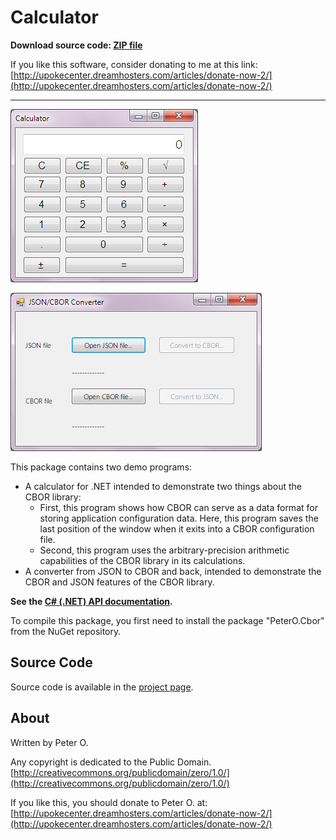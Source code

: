 Calculator
====

**Download source code: [ZIP file](https://github.com/peteroupc/Calculator/archive/master.zip)**

If you like this software, consider donating to me at this link: [http://upokecenter.dreamhosters.com/articles/donate-now-2/](http://upokecenter.dreamhosters.com/articles/donate-now-2/)

----

![Calculator](calc.png)

![JSON-to-CBOR converter](jsoncbor.png)

This package contains two demo programs:

* A calculator for .NET intended to demonstrate two things about the CBOR
library:
    * First, this program shows how CBOR can serve as a data format for storing application configuration data.
      Here, this program saves the last position of the window when it exits into a CBOR
      configuration file.
    * Second, this program uses the arbitrary-precision arithmetic capabilities of the
       CBOR library in its calculations.
* A converter from JSON to CBOR and back, intended to demonstrate the CBOR
and JSON features of the CBOR library.

**See the [C# (.NET) API documentation](https://peteroupc.github.io/Calculator/AboutTheCode.html).**

To compile this package, you first need to install the package "PeterO.Cbor" from the NuGet repository.

Source Code
---------
Source code is available in the [project page](https://github.com/peteroupc/Calculator).

About
-----------

Written by Peter O.

Any copyright is dedicated to the Public Domain.
[http://creativecommons.org/publicdomain/zero/1.0/](http://creativecommons.org/publicdomain/zero/1.0/)

If you like this, you should donate to Peter O.
at: [http://upokecenter.dreamhosters.com/articles/donate-now-2/](http://upokecenter.dreamhosters.com/articles/donate-now-2/)
